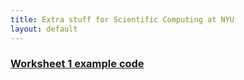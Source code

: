 ```yaml
---
title: Extra stuff for Scientific Computing at NYU
layout: default
---
```



### [Worksheet 1 example code](Matlab/Nonlinear/Steffensen.m)

<!---

--->
